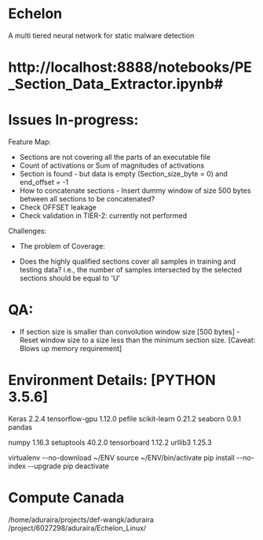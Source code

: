 # Echelon
A multi tiered neural network for static malware detection

# http://localhost:8888/notebooks/PE_Section_Data_Extractor.ipynb#

# Issues In-progress:
Feature Map:
* Sections are not covering all the parts of an executable file
* Count of activations or Sum of magnitudes of activations
* Section is found - but data is empty (Section_size_byte = 0) and end_offset = -1
* How to concatenate sections - Insert dummy window of size 500 bytes between all sections to be concatenated?
* Check OFFSET leakage
* Check validation in TIER-2: currently not performed

Challenges:
* The problem of Coverage:
- Does the highly qualified sections cover all samples in training and testing data?
i.e., the number of samples intersected by the selected sections should be equal to 'U'

# QA:

* If section size is smaller than convolution window size [500 bytes] - Reset window size to a size less than the minimum section size.
[Caveat: Blows up memory requirement]


# Environment Details: [PYTHON 3.5.6]
Keras 2.2.4
tensorflow-gpu 1.12.0
pefile
scikit-learn 0.21.2
seaborn 0.9.1
pandas

numpy 1.16.3
setuptools 40.2.0
tensorboard 1.12.2
urllib3 1.25.3



virtualenv --no-download ~/ENV
source ~/ENV/bin/activate
pip install --no-index --upgrade pip
deactivate

# Compute Canada
/home/aduraira/projects/def-wangk/aduraira
/project/6027298/aduraira/Echelon_Linux/